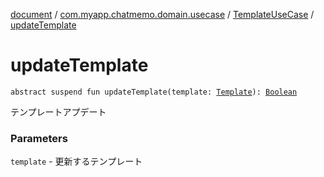 [document](../../index.md) / [com.myapp.chatmemo.domain.usecase](../index.md) / [TemplateUseCase](index.md) / [updateTemplate](./update-template.md)

# updateTemplate

`abstract suspend fun updateTemplate(template: `[`Template`](../../com.myapp.chatmemo.domain.model.entity/-template/index.md)`): `[`Boolean`](https://kotlinlang.org/api/latest/jvm/stdlib/kotlin/-boolean/index.html)

テンプレートアプデート

### Parameters

`template` - 更新するテンプレート